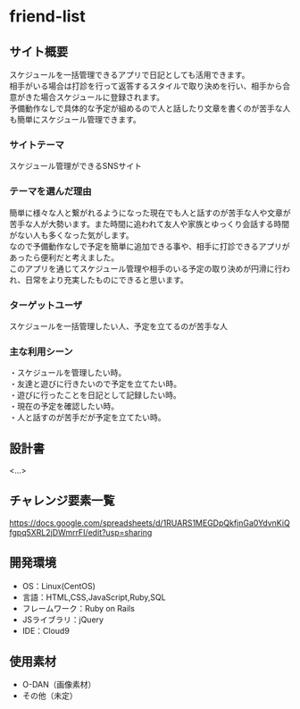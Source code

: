 # friend-list

## サイト概要
スケジュールを一括管理できるアプリで日記としても活用できます。  
相手がいる場合は打診を行って返答するスタイルで取り決めを行い、相手から合意がきた場合スケジュールに登録されます。  
予備動作なしで具体的な予定が組めるので人と話したり文章を書くのが苦手な人も簡単にスケジュール管理できます。

### サイトテーマ
スケジュール管理ができるSNSサイト

### テーマを選んだ理由
簡単に様々な人と繋がれるようになった現在でも人と話すのが苦手な人や文章が苦手な人が大勢います。また時間に追われて友人や家族とゆっくり会話する時間がない人も多くなった気がします。  
なので予備動作なしで予定を簡単に追加できる事や、相手に打診できるアプリがあったら便利だと考えました。  
このアプリを通じてスケジュール管理や相手のいる予定の取り決めが円滑に行われ、日常をより充実したものにできると思います。  

### ターゲットユーザ
スケジュールを一括管理したい人、予定を立てるのが苦手な人

### 主な利用シーン
・スケジュールを管理したい時。  
・友達と遊びに行きたいので予定を立てたい時。  
・遊びに行ったことを日記として記録したい時。  
・現在の予定を確認したい時。  
・人と話すのが苦手だが予定を立てたい時。  

## 設計書
<...>

## チャレンジ要素一覧
https://docs.google.com/spreadsheets/d/1RUARS1MEGDpQkfjnGa0YdvnKiQfgpq5XRL2jDWmrrFI/edit?usp=sharing

## 開発環境
- OS：Linux(CentOS)
- 言語：HTML,CSS,JavaScript,Ruby,SQL
- フレームワーク：Ruby on Rails
- JSライブラリ：jQuery
- IDE：Cloud9

## 使用素材
- O-DAN（画像素材）  
- その他（未定）
